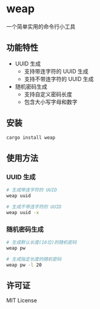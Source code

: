 # weap

一个简单实用的命令行小工具

## 功能特性

- UUID 生成
  - 支持带连字符的 UUID 生成
  - 支持不带连字符的 UUID 生成
- 随机密码生成
  - 支持自定义密码长度
  - 包含大小写字母和数字

## 安装

```bash
cargo install weap
```

## 使用方法

### UUID 生成

```bash
# 生成带连字符的 UUID
weap uuid

# 生成不带连字符的 UUID
weap uuid -x
```

### 随机密码生成

```bash
# 生成默认长度(16位)的随机密码
weap pw

# 生成指定长度的随机密码
weap pw -l 20
```

## 许可证

MIT License 